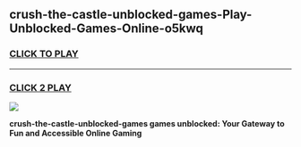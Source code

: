 
## crush-the-castle-unblocked-games-Play-Unblocked-Games-Online-o5kwq
<h3>
<a href="https://premium76.site?title=crush-the-castle-unblocked-games&ref=24A">CLICK TO PLAY</a></h3>
<hr>

<h3>
<a href="https://premium76.site?title=crush-the-castle-unblocked-games&ref=24A">CLICK 2 PLAY</a>
  
</h3>

<a href="https://premium76.site?title=crush-the-castle-unblocked-games&ref=24A"><img src="https://clearcache.store/games.png"></a>


**crush-the-castle-unblocked-games games unblocked: Your Gateway to Fun and Accessible Online Gaming**
